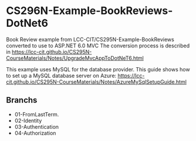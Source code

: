 # CS296N-Example-BookReviews-DotNet6

Book Review example from LCC-CIT/CS295N-Example-BookReviews converted to use to ASP.NET 6.0 MVC
The conversion process is described in https://lcc-cit.github.io/CS295N-CourseMaterials/Notes/UpgradeMvcAppToDotNeT6.html

This example uses MySQL for the database provider. This guide shows how to set up a MySQL database server on Azure: https://lcc-cit.github.io/CS295N-CourseMaterials/Notes/AzureMySqlSetupGuide.html

 ## Branchs
- 01-FromLastTerm.
- 02-Identity
- 03-Authentication
- 04-Authorization
